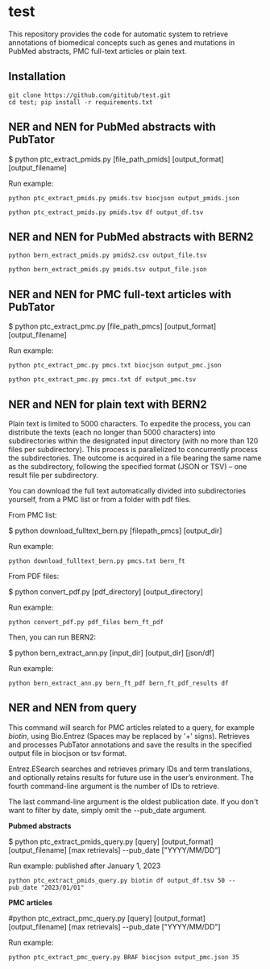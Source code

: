 # test
This repository provides the code for automatic system to retrieve annotations of biomedical concepts such as genes and mutations in PubMed abstracts, PMC full-text articles or plain text.


## Installation

```
git clone https://github.com/gititub/test.git
cd test; pip install -r requirements.txt
```

## NER and NEN for PubMed abstracts with PubTator

$ python ptc_extract_pmids.py [file_path_pmids] [output_format] [output_filename]

Run example: 
```
python ptc_extract_pmids.py pmids.tsv biocjson output_pmids.json
```
```
python ptc_extract_pmids.py pmids.tsv df output_df.tsv
```
## NER and NEN for PubMed abstracts with BERN2

```
python bern_extract_pmids.py pmids2.csv output_file.tsv
```
```
python bern_extract_pmids.py pmids.tsv output_file.json
```
## NER and NEN for PMC full-text articles with PubTator

$ python ptc_extract_pmc.py [file_path_pmcs] [output_format] [output_filename]

Run example:
```
python ptc_extract_pmc.py pmcs.txt biocjson output_pmc.json
```
```
python ptc_extract_pmc.py pmcs.txt df output_pmc.tsv
```

## NER and NEN for plain text with BERN2

Plain text is limited to 5000 characters. To expedite the process, you can distribute the texts (each no longer than 5000 characters) into subdirectories within the designated input directory (with no more than 120 files per subdirectory). This process is parallelized to concurrently process the subdirectories. The outcome is acquired in a file bearing the same name as the subdirectory, following the specified format (JSON or TSV) – one result file per subdirectory. 

You can download the full text automatically divided into subdirectories yourself, from a PMC list or from a folder with pdf files.

From PMC list:

$ python download_fulltext_bern.py [filepath_pmcs] [output_dir]

Run example: 
```
python download_fulltext_bern.py pmcs.txt bern_ft
```
From PDF files:

$ python convert_pdf.py [pdf_directory] [output_directory]

Run example: 
```
python convert_pdf.py pdf_files bern_ft_pdf
```
Then, you can run BERN2:

$ python bern_extract_ann.py [input_dir] [output_dir] [json/df]

Run example: 
```
python bern_extract_ann.py bern_ft_pdf bern_ft_pdf_results df
```

## NER and NEN from query

This command will search for PMC articles related to a query, for example *biotin*, using Bio.Entrez (Spaces may be replaced by '+' signs). Retrieves and processes PubTator annotations and save the results in the specified output file in biocjson or tsv format.

Entrez.ESearch searches and retrieves primary IDs and term translations, and optionally retains results for future use in the user’s environment. The fourth command-line argument is the number of IDs to retrieve.

The last command-line argument is the oldest publication date. If you don't want to filter by date, simply omit the --pub_date argument.

**Pubmed abstracts**

$ python ptc_extract_pmids_query.py [query] [output_format] [output_filename] [max retrievals] --pub_date ["YYYY/MM/DD"]

Run example: published after January 1, 2023
```
python ptc_extract_pmids_query.py biotin df output_df.tsv 50 --pub_date "2023/01/01"
```

**PMC articles**

#python ptc_extract_pmc_query.py [query] [output_format] [output_filename] [max retrievals] --pub_date ["YYYY/MM/DD"]

Run example: 
```
python ptc_extract_pmc_query.py BRAF biocjson output_pmc.json 35
```
